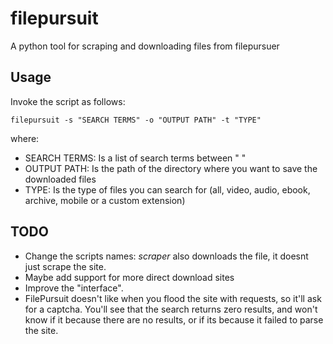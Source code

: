 # filepursuit

A python tool for scraping and downloading files from filepursuer

## Usage
Invoke the script as follows:

    filepursuit -s "SEARCH TERMS" -o "OUTPUT PATH" -t "TYPE"

where:

* SEARCH TERMS: Is a list of search terms between " "
* OUTPUT PATH: Is the path of the directory where you want to save the
downloaded files
* TYPE: Is the type of files you can search for (all, video, audio,
ebook, archive, mobile or a custom extension)


## TODO

* Change the scripts names: *scraper* also downloads the file, it doesnt
just scrape the site.
* Maybe add support for more direct download sites
* Improve the "interface".
* FilePursuit doesn't like when you flood the site with requests, so
it'll ask for a captcha. You'll see that the search returns zero results,
and won't know if it because there are no results, or if its because it
failed to parse the site.
